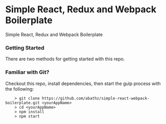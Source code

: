 # Simple React, Redux and Webpack Boilerplate
Simple React, Redux and Webpack Boilerplate

### Getting Started

There are two methods for getting started with this repo.

### Familiar with Git?
Checkout this repo, install dependencies, then start the gulp process with the following:

```
	> git clone https://github.com/abathz/simple-react-webpack-boilerplate.git <yourAppName>
	> cd <yourAppName>
	> npm install
	> npm start
```
